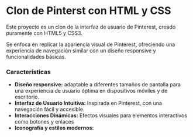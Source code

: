 # Clon de Pinterst con HTML y CSS
Este proyecto es un clon de la interfaz de usuario de Pinterest, creado puramente con HTML5 y CSS3.

Se enfoca en replicar la apariencia visual de Pinterest, ofreciendo una experiencia de navegación similar con un diseño responsive y funcionalidades básicas. 

### Características

+ **Diseño responsive:** adaptable a diferentes tamaños de pantalla para una experiencia de usuario óptima en dispositivos móviles y de escritorio.
+ **Interfaz de Usuario Intuitiva:** Inspirada en Pinterest, con una navegación fácil y accesible.
+ **Interacciones Dinámicas:** Efectos visuales para elementos interactivos como botones y enlaces
+ **Iconografía y estilos modernos:** 
